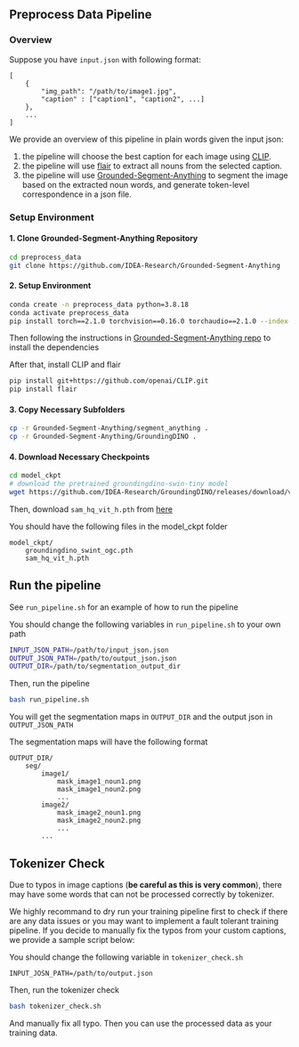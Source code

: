 
## Preprocess Data Pipeline

### Overview

Suppose you have `input.json` with following format:
```
[
    {
        "img_path": "/path/to/image1.jpg",
        "caption" : ["caption1", "caption2", ...]
    },
    ...
]
```

We provide an overview of this pipeline in plain words given the input json:
1. the pipeline will choose the best caption for each image using [CLIP](https://github.com/openai/CLIP). 
2. the pipeline will use [flair](https://github.com/flairNLP/flair) to extract all nouns from the selected caption.
3. the pipeline will use [Grounded-Segment-Anything](https://github.com/IDEA-Research/Grounded-Segment-Anything) to segment the image based on the extracted noun words, and generate token-level correspondence in a json file.

### Setup Environment

#### 1.  Clone Grounded-Segment-Anything Repository

```bash
cd preprocess_data
git clone https://github.com/IDEA-Research/Grounded-Segment-Anything
```

#### 2. Setup Environment
```bash
conda create -n preprocess_data python=3.8.18
conda activate preprocess_data
pip install torch==2.1.0 torchvision==0.16.0 torchaudio==2.1.0 --index-url https://download.pytorch.org/whl/cu118
```
Then following the instructions in [Grounded-Segment-Anything repo](https://github.com/IDEA-Research/Grounded-Segment-Anything) to install the dependencies

After that, install CLIP and flair
```bash
pip install git+https://github.com/openai/CLIP.git
pip install flair
```

#### 3. Copy Necessary Subfolders
```bash
cp -r Grounded-Segment-Anything/segment_anything .
cp -r Grounded-Segment-Anything/GroundingDINO .
```

#### 4. Download Necessary Checkpoints

```bash
cd model_ckpt
# download the pretrained groundingdino-swin-tiny model
wget https://github.com/IDEA-Research/GroundingDINO/releases/download/v0.1.0-alpha/groundingdino_swint_ogc.pth
```
Then, download `sam_hq_vit_h.pth` from [here](https://github.com/SysCV/sam-hq#model-checkpoints)


You should have the following files in the model_ckpt folder
```
model_ckpt/
    groundingdino_swint_ogc.pth
    sam_hq_vit_h.pth
```

## Run the pipeline

See `run_pipeline.sh` for an example of how to run the pipeline

You should change the following variables in `run_pipeline.sh` to your own path
```bash
INPUT_JSON_PATH=/path/to/input_json.json
OUTPUT_JSON_PATH=/path/to/output_json.json
OUTPUT_DIR=/path/to/segmentation_output_dir
```

Then, run the pipeline
```bash
bash run_pipeline.sh
```

You will get the segmentation maps in `OUTPUT_DIR` and the output json in `OUTPUT_JSON_PATH`

The segmentation maps will have the following format
```
OUTPUT_DIR/
    seg/
        image1/
            mask_image1_noun1.png
            mask_image1_noun2.png
            ...
        image2/
            mask_image2_noun1.png
            mask_image2_noun2.png
            ...
        ...
```

## Tokenizer Check

Due to typos in image captions (**be careful as this is very common**), there may have some words that can not be processed correctly by tokenizer.

We highly recommand to dry run your training pipeline first to check if there are any data issues or you may want to implement a fault tolerant training pipeline. If you decide to manually fix the typos from your custom captions, we provide a sample script below:

You should change the following variable in `tokenizer_check.sh`
```
INPUT_JOSN_PATH=/path/to/output.json
```

Then, run the tokenizer check
```bash
bash tokenizer_check.sh
```

And manually fix all typo. Then you can use the processed data as your training data.

